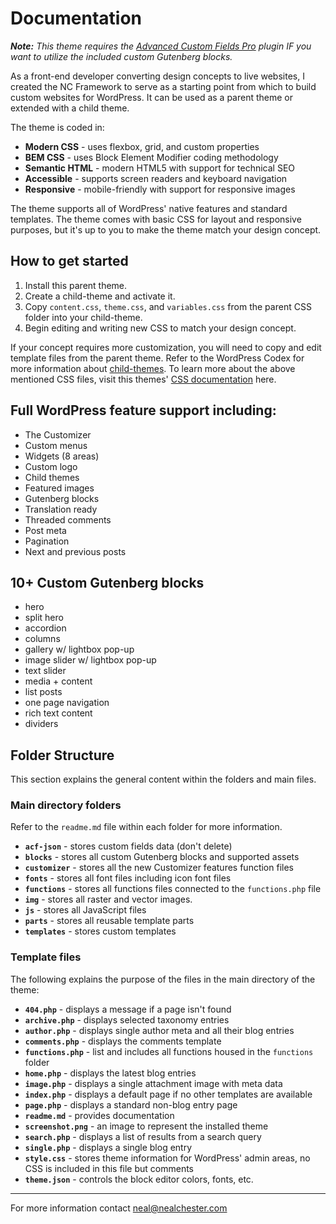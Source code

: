 # Documentation

***Note:** This theme requires the [Advanced Custom Fields Pro](https://www.advancedcustomfields.com/pro/) plugin IF you want to utilize the included custom Gutenberg blocks.*

As a front-end developer converting design concepts to live websites, I created the NC Framework to serve as a starting point from which to build custom websites for WordPress. It can be used as a parent theme or extended with a child theme. 

The theme is coded in:

* **Modern CSS** - uses flexbox, grid, and custom properties
* **BEM CSS** - uses Block Element Modifier coding methodology
* **Semantic HTML** - modern HTML5 with support for technical SEO
* **Accessible** - supports screen readers and keyboard navigation
* **Responsive** - mobile-friendly with support for responsive images

The theme supports all of WordPress' native features and standard templates. The theme comes with basic CSS for layout and responsive purposes, but it's up to you to make the theme match your design concept.

## How to get started

1. Install this parent theme.
2. Create a child-theme and activate it. 
3. Copy `content.css`, `theme.css`, and `variables.css` from the parent CSS folder into your child-theme.
4. Begin editing and writing new CSS to match your design concept. 

If your concept requires more customization, you will need to copy and edit template files from the parent theme. Refer to the WordPress Codex for more information about [child-themes](https://developer.wordpress.org/themes/advanced-topics/child-themes/). To learn more about the above mentioned CSS files, visit this themes' [CSS documentation](https://github.com/nealchester/NC-Framework/tree/main/css#css-documentation) here.

## Full WordPress feature support including:

  * The Customizer
  * Custom menus
  * Widgets (8 areas)
  * Custom logo
  * Child themes
  * Featured images
  * Gutenberg blocks
  * Translation ready
  * Threaded comments
  * Post meta
  * Pagination
  * Next and previous posts

## 10+ Custom Gutenberg blocks

  * hero
  * split hero
  * accordion
  * columns
  * gallery w/ lightbox pop-up
  * image slider w/ lightbox pop-up
  * text slider
  * media + content
  * list posts
  * one page navigation
  * rich text content
  * dividers


## Folder Structure

This section explains the general content within the folders and main files.

### Main directory folders
Refer to the `readme.md` file within each folder for more information.

* **`acf-json`** - stores custom fields data (don't delete)
* **`blocks`** - stores all custom Gutenberg blocks and supported assets
* **`customizer`** - stores all the new Customizer features function files
* **`fonts`** - stores all font files including icon font files
* **`functions`** - stores all functions files connected to the `functions.php` file
* **`img`** - stores all raster and vector images.
* **`js`** - stores all JavaScript files
* **`parts`** - stores all reusable template parts
* **`templates`** - stores custom templates

### Template files
The following explains the purpose of the files in the main directory of the theme:

* **`404.php`** - displays a message if a page isn't found
* **`archive.php`** - displays selected taxonomy entries
* **`author.php`** - displays single author meta and all their blog entries
* **`comments.php`** - displays the comments template
* **`functions.php`** - list and includes all functions housed in the `functions` folder 
* **`home.php`** - displays the latest blog entries 
* **`image.php`** - displays a single attachment image with meta data
* **`index.php`** - displays a default page if no other templates are available
* **`page.php`** - displays a standard non-blog entry page
* **`readme.md`** - provides documentation
* **`screenshot.png`** - an image to represent the installed theme
* **`search.php`** - displays a list of results from a search query
* **`single.php`** - displays a single blog entry
* **`style.css`** - stores theme information for WordPress' admin areas, no CSS is included in this file but comments
* **`theme.json`** - controls the block editor colors, fonts, etc.

***

For more information contact neal@nealchester.com
